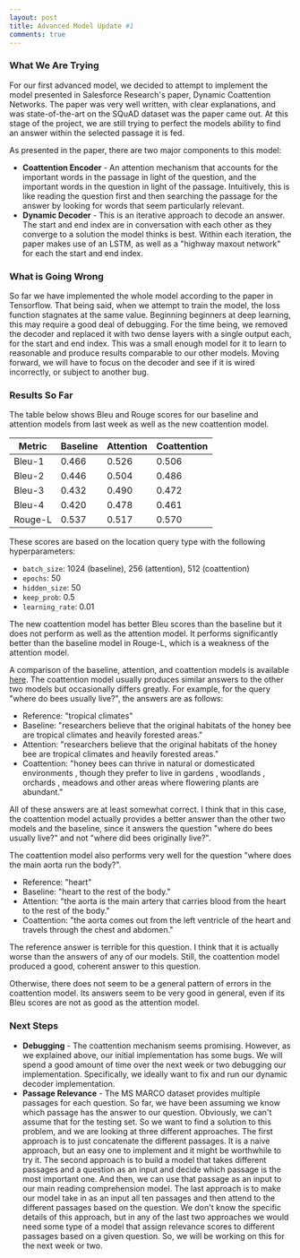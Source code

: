 ```yaml
---
layout: post
title: Advanced Model Update #1
comments: true
---
```


### [](#header-3)What We Are Trying
For our first advanced model, we decided to attempt to implement the model presented in Salesforce Research's paper, Dynamic Coattention Networks. The paper was very well written, with clear explanations, and was state-of-the-art on the SQuAD dataset was the paper came out. At this stage of the project, we are still trying to perfect the models ability to find an answer within the selected passage it is fed.

As presented in the paper, there are two major components to this model:

- **Coattention Encoder** - An attention mechanism that accounts for the important words in the passage in light of the question, and the important words in the question in light of the passage. Intuitively, this is like reading the question first and then searching the passage for the answer by looking for words that seem particularly relevant.
- **Dynamic Decoder** - This is an iterative approach to decode an answer. The start and end index are in conversation with each other as they converge to a solution the model thinks is best. Within each iteration, the paper makes use of an LSTM, as well as a "highway maxout network" for each the start and end index.

### [](#header-3)What is Going Wrong
So far we have implemented the whole model according to the paper in Tensorflow. That being said, when we attempt to train the model, the loss function stagnates at the same value. Beginning beginners at deep learning, this may require a good deal of debugging. For the time being, we removed the decoder and replaced it with two dense layers with a single output each, for the start and end index. This was a small enough model for it to learn to reasonable and produce results comparable to our other models. Moving forward, we will have to focus on the decoder and see if it is wired incorrectly, or subject to another bug.

### [](#header-3)Results So Far

The table below shows Bleu and Rouge scores for our baseline and attention
models from last week as well as the new coattention model.

| Metric  | Baseline            | Attention          | Coattention         |
| ------- | ------------------- | ------------------ | ------------------- |
| Bleu-1  | 0.466 | 0.526 | 0.506  |
| Bleu-2  | 0.446     | 0.504  | 0.486  |
| Bleu-3  | 0.432 | 0.490 | 0.472  |
| Bleu-4  | 0.420 | 0.478 | 0.461 |
| Rouge-L | 0.537      | 0.517     | 0.570      |

These scores are based on the location query type with the following hyperparameters:
 - `batch_size`: 1024 (baseline), 256 (attention), 512 (coattention)
 - `epochs`: 50
 - `hidden_size`: 50
 - `keep_prob`: 0.5
 - `learning_rate`: 0.01

The new coattention model has better Bleu scores than the baseline but it does not
perform as well as the attention model. It performs significantly better than the
baseline model in Rouge-L, which is a weakness of the attention model.

A comparison of the baseline, attention, and coattention models is available
[here](https://tgilbrough.github.io/cse481n-blog/blog/error_analysis/week6.html).
The coattention model usually produces similar answers to the other two models
but occasionally differs greatly. For example, for the query "where do bees usually live?",
the answers are as follows:
 - Reference: "tropical climates"
 - Baseline: "researchers believe that the original habitats of the honey bee are tropical climates and heavily forested areas."
 - Attention: "researchers believe that the original habitats of the honey bee are tropical climates and heavily forested areas."
 - Coattention: "honey bees can thrive in natural or domesticated environments , though they prefer to live in gardens , woodlands , orchards , meadows and other areas where flowering plants are abundant."

All of these answers are at least somewhat correct. I think that in this case, the
coattention model actually provides a better answer than the other two models and the baseline,
since it answers the question "where do bees usually live?" and not "where did bees originally live?".

The coattention model also performs very well for the question "where does the main aorta run the body?".
 - Reference: "heart"
 - Baseline: "heart to the rest of the body."
 - Attention: "the aorta is the main artery that carries blood from the heart to the rest of the body."
 - Coattention: "the aorta comes out from the left ventricle of the heart and travels through the chest and abdomen."

The reference answer is terrible for this question. I think that it is actually worse than the
answers of any of our models. Still, the coattention model produced a good, coherent answer to this
question.

Otherwise, there does not seem to be a general pattern of errors in the coattention model.
Its answers seem to be very good in general, even if its Bleu scores are not as good as the
attention model.

### [](#header-3)Next Steps

- **Debugging** - The coattention mechanism seems promising. However, as we explained above, our initial implementation has some bugs. We will spend a good amount of time over the next week or two debugging our implementation. Specifically, we ideally want to fix and run our dynamic decoder implementation.
- **Passage Relevance** - The MS MARCO dataset provides multiple passages for each question. So far, we have been assuming we know which passage has the answer to our question. Obviously, we can't assume that for the testing set. So we want to find a solution to this problem, and we are looking at three different approaches. The first approach is to just concatenate the different passages. It is a naive approach, but an easy one to implement and it might be worthwhile to try it. The second approach is to build a model that takes different passages and a question as an input and decide which passage is the most important one. And then, we can use that passage as an input to our main reading comprehension model. The last approach is to make our model take in as an input all ten passages and then attend to the different passages based on the question. We don't know the specific details of this approach, but in any of the last two approaches we would need some type of a model that assign relevance scores to different passages based on a given question. So, we will be working on this for the next week or two.
